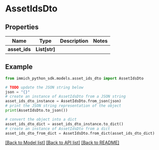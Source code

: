 # AssetIdsDto


## Properties

Name | Type | Description | Notes
------------ | ------------- | ------------- | -------------
**asset_ids** | **List[str]** |  | 

## Example

```python
from immich_python_sdk.models.asset_ids_dto import AssetIdsDto

# TODO update the JSON string below
json = "{}"
# create an instance of AssetIdsDto from a JSON string
asset_ids_dto_instance = AssetIdsDto.from_json(json)
# print the JSON string representation of the object
print(AssetIdsDto.to_json())

# convert the object into a dict
asset_ids_dto_dict = asset_ids_dto_instance.to_dict()
# create an instance of AssetIdsDto from a dict
asset_ids_dto_from_dict = AssetIdsDto.from_dict(asset_ids_dto_dict)
```
[[Back to Model list]](../README.md#documentation-for-models) [[Back to API list]](../README.md#documentation-for-api-endpoints) [[Back to README]](../README.md)


